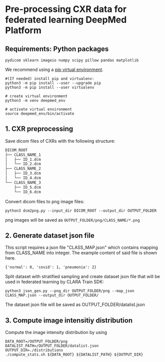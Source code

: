 # Pre-processing CXR data for federated learning DeepMed Platform

## Requirements: Python packages
`
pydicom
sklearn
imageio
numpy
scipy
pillow
pandas
matplotlib
`


We recommend using a [pip virtual environment](https://packaging.python.org/guides/installing-using-pip-and-virtual-environments/).

    #(If needed) install pip and virtualenv:
    python3 -m pip install --user --upgrade pip
    python3 -m pip install --user virtualenv

    # create virtual environment
    python3 -m venv deepmed_env

    # activate virtual environment
    source deepmed_env/bin/activate


## 1. CXR preprocessing
Save dicom files of CXRs with the following structure:

```bash
DICOM_ROOT
├── CLASS_NAME_1
│   ├── ID_1.dcm
│   └── ID_2.dcm
├── CLASS_NAME_2
│   ├── ID_3.dcm
│   └── ID_4.dcm
└── CLASS_NAME_3
    ├── ID_5.dcm
    └── ID_6.dcm
```

Convert dicom files to png image files:

`
python3 dcm2png.py --input_dir DICOM_ROOT --output_dir OUTPUT_FOLDER
`

png images will be saved as `OUTPUT_FOLDER/png/CLASS_NAME/*.png`

## 2. Generate dataset json file

This script requires a json file "CLASS_MAP.json" which contains mapping from CLASS_NAME into integer. The example content of said file is shown here.

```{'normal': 0, 'covid': 1, 'pneumonia': 2}```

Split dataset with stratified sampling and create dataset json file that will be used in federated learning by CLARA Train SDK:

`
python3 json_gen.py --png_dir OUTPUT_FOLDER/png --map_json CLASS_MAP.json --output_dir OUTPUT_FOLDER/
`

The dataset json file will be saved as OUTPUT_FOLDER/datalist.json

## 3. Compute image intensitiy distribution

Compute the image intensity distribution by using

    DATA_ROOT=/OUTPUT_FOLDER/png
    DATALIST_PATH=/OUTPUT_FOLDER/datalist.json
    OUTPUT_DIR=./distributions
    ./compute_stats.sh ${DATA_ROOT} ${DATALIST_PATH} ${OUTPUT_DIR}
